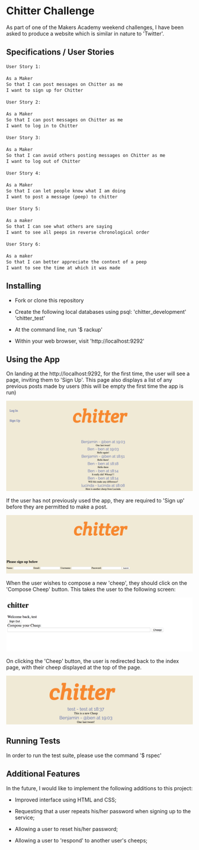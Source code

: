# Chitter Challenge

As part of one of the Makers Academy weekend challenges, I have been asked to produce a website which is similar in nature to 'Twitter'.


## Specifications / User Stories

```
User Story 1:

As a Maker
So that I can post messages on Chitter as me
I want to sign up for Chitter

User Story 2:

As a Maker
So that I can post messages on Chitter as me
I want to log in to Chitter

User Story 3:

As a Maker
So that I can avoid others posting messages on Chitter as me
I want to log out of Chitter

User Story 4:

As a Maker
So that I can let people know what I am doing  
I want to post a message (peep) to chitter

User Story 5:

As a maker
So that I can see what others are saying  
I want to see all peeps in reverse chronological order

User Story 6:

As a maker
So that I can better appreciate the context of a peep
I want to see the time at which it was made
```

## Installing

* Fork or clone this repository

* Create the following local databases using psql:
    'chitter_development'
    'chitter_test'

* At the command line, run '$ rackup'

* Within your web browser, visit 'http://localhost:9292'

## Using the App

On landing at the http://localhost:9292, for the first time, the user will see a page, inviting them to 'Sign Up'.  This page also displays a list of any previous posts made by users (this will be empty the first time the app is run)

![Create new](app/images/index.png)

If the user has not previously used the app, they are required to 'Sign up' before they are permitted to make a post.  

![Create new](app/images/sign_up.png)

When the user wishes to compose a new 'cheep', they should click on the 'Compose Cheep' button.  This takes the user to the following screen:

![Create new](app/images/cheep.png)

On clicking the 'Cheep' button, the user is redirected back to the index page, with their cheep displayed at the top of the page.

![Create new](app/images/new_index.png)


## Running Tests

In order to run the test suite, please use the command '$ rspec'

## Additional Features

In the future, I would like to implement the following additions to this project:

* Improved interface using HTML and CSS;

* Requesting that a user repeats his/her password when signing up to the service;

* Allowing a user to reset his/her password;

* Allowing a user to 'respond' to another user's cheeps;
